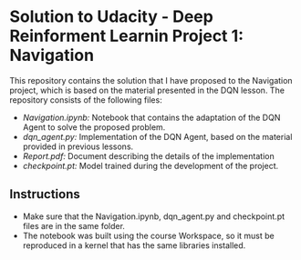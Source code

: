 # Solution to Udacity - Deep Reinforment Learnin Project 1: Navigation

This repository contains the solution that I have proposed to the Navigation project, which is based on the material presented in the DQN lesson. The repository consists of the following files:
- *Navigation.ipynb:* Notebook that contains the adaptation of the DQN Agent to solve the proposed problem.
- *dqn_agent.py:* Implementation of the DQN Agent, based on the material provided in previous lessons.
- *Report.pdf:* Document describing the details of the implementation
- *checkpoint.pt:* Model trained during the development of the project.

## Instructions 

- Make sure that the Navigation.ipynb, dqn_agent.py and checkpoint.pt files are in the same folder.
- The notebook was built using the course Workspace, so it must be reproduced in a kernel that has the same libraries installed.

